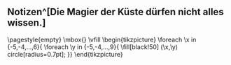 ## Notizen^[Die Magier der Küste dürfen nicht alles wissen.]

\pagestyle{empty}
\mbox{}
\vfill
\begin{tikzpicture}
\foreach \x in {-5,-4,...,6}{
\foreach \y in {-5,-4,...,9}{
\fill[black!50] (\x,\y) circle[radius=0.7pt];
}}
\end{tikzpicture}


